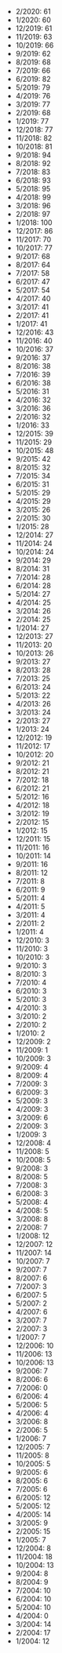 *  2/2020: 61
*  1/2020: 60
*  12/2019: 61
*  11/2019: 63
*  10/2019: 66
*  9/2019: 62
*  8/2019: 68
*  7/2019: 66
*  6/2019: 82
*  5/2019: 79
*  4/2019: 76
*  3/2019: 77
*  2/2019: 68
*  1/2019: 77
*  12/2018: 77
*  11/2018: 82
*  10/2018: 81
*  9/2018: 94
*  8/2018: 92
*  7/2018: 83
*  6/2018: 93
*  5/2018: 95
*  4/2018: 99
*  3/2018: 96
*  2/2018: 97
*  1/2018: 100
*  12/2017: 86
*  11/2017: 70
*  10/2017: 77
*  9/2017: 68
*  8/2017: 64
*  7/2017: 58
*  6/2017: 47
*  5/2017: 54
*  4/2017: 40
*  3/2017: 41
*  2/2017: 41
*  1/2017: 41
*  12/2016: 43
*  11/2016: 40
*  10/2016: 37
*  9/2016: 37
*  8/2016: 38
*  7/2016: 39
*  6/2016: 38
*  5/2016: 31
*  4/2016: 32
*  3/2016: 36
*  2/2016: 32
*  1/2016: 33
*  12/2015: 39
*  11/2015: 29
*  10/2015: 48
*  9/2015: 42
*  8/2015: 32
*  7/2015: 34
*  6/2015: 31
*  5/2015: 29
*  4/2015: 29
*  3/2015: 26
*  2/2015: 30
*  1/2015: 28
*  12/2014: 27
*  11/2014: 24
*  10/2014: 24
*  9/2014: 29
*  8/2014: 31
*  7/2014: 28
*  6/2014: 28
*  5/2014: 27
*  4/2014: 25
*  3/2014: 26
*  2/2014: 25
*  1/2014: 27
*  12/2013: 27
*  11/2013: 20
*  10/2013: 26
*  9/2013: 27
*  8/2013: 28
*  7/2013: 25
*  6/2013: 24
*  5/2013: 22
*  4/2013: 26
*  3/2013: 24
*  2/2013: 27
*  1/2013: 24
*  12/2012: 19
*  11/2012: 17
*  10/2012: 20
*  9/2012: 21
*  8/2012: 21
*  7/2012: 18
*  6/2012: 21
*  5/2012: 16
*  4/2012: 18
*  3/2012: 19
*  2/2012: 15
*  1/2012: 15
*  12/2011: 15
*  11/2011: 16
*  10/2011: 14
*  9/2011: 16
*  8/2011: 12
*  7/2011: 8
*  6/2011: 9
*  5/2011: 4
*  4/2011: 5
*  3/2011: 4
*  2/2011: 2
*  1/2011: 4
*  12/2010: 3
*  11/2010: 3
*  10/2010: 3
*  9/2010: 3
*  8/2010: 3
*  7/2010: 4
*  6/2010: 3
*  5/2010: 3
*  4/2010: 3
*  3/2010: 2
*  2/2010: 2
*  1/2010: 2
*  12/2009: 2
*  11/2009: 1
*  10/2009: 3
*  9/2009: 4
*  8/2009: 4
*  7/2009: 3
*  6/2009: 3
*  5/2009: 3
*  4/2009: 3
*  3/2009: 6
*  2/2009: 3
*  1/2009: 3
*  12/2008: 4
*  11/2008: 5
*  10/2008: 5
*  9/2008: 3
*  8/2008: 5
*  7/2008: 3
*  6/2008: 3
*  5/2008: 4
*  4/2008: 5
*  3/2008: 8
*  2/2008: 7
*  1/2008: 12
*  12/2007: 12
*  11/2007: 14
*  10/2007: 7
*  9/2007: 7
*  8/2007: 6
*  7/2007: 3
*  6/2007: 5
*  5/2007: 2
*  4/2007: 6
*  3/2007: 7
*  2/2007: 3
*  1/2007: 7
*  12/2006: 10
*  11/2006: 13
*  10/2006: 13
*  9/2006: 7
*  8/2006: 6
*  7/2006: 0
*  6/2006: 4
*  5/2006: 5
*  4/2006: 4
*  3/2006: 8
*  2/2006: 5
*  1/2006: 7
*  12/2005: 7
*  11/2005: 8
*  10/2005: 5
*  9/2005: 6
*  8/2005: 6
*  7/2005: 6
*  6/2005: 12
*  5/2005: 12
*  4/2005: 14
*  3/2005: 9
*  2/2005: 15
*  1/2005: 7
*  12/2004: 8
*  11/2004: 18
*  10/2004: 13
*  9/2004: 8
*  8/2004: 9
*  7/2004: 10
*  6/2004: 10
*  5/2004: 10
*  4/2004: 0
*  3/2004: 14
*  2/2004: 17
*  1/2004: 12